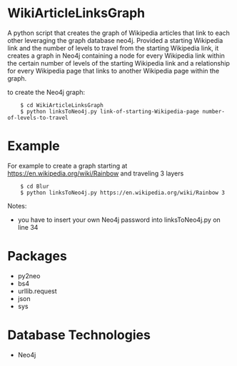 # WikiArticleLinksGraph

A python script that creates the graph of Wikipedia articles that link to each other leveraging the graph database 
neo4j. Provided a starting Wikipedia link and the number of levels to travel from the starting Wikipedia link, it
creates a graph in Neo4j containing a node for every Wikipedia link within the certain number of levels of the starting 
Wikipedia link and a relationship for every Wikipedia page that links to another Wikipedia page within the graph.

to create the Neo4j graph:

        $ cd WikiArticleLinksGraph
        $ python linksToNeo4j.py link-of-starting-Wikipedia-page number-of-levels-to-travel 

# Example

For example to create a graph starting at https://en.wikipedia.org/wiki/Rainbow and traveling 3 layers

        $ cd Blur
        $ python linksToNeo4j.py https://en.wikipedia.org/wiki/Rainbow 3
        
Notes:
- you have to insert your own Neo4j password into linksToNeo4j.py on line 34    

# Packages

- py2neo
- bs4
- urllib.request
- json
- sys

# Database Technologies

- Neo4j

